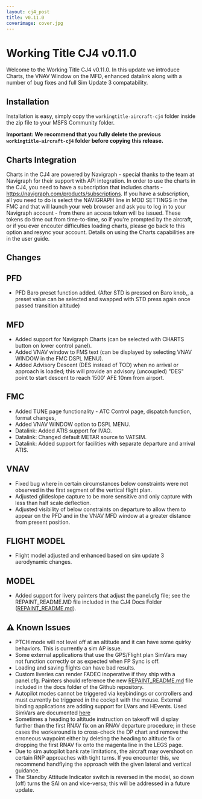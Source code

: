 ```yaml
---
layout: cj4_post
title: v0.11.0
coverimage: cover.jpg
---
```


# Working Title CJ4 v0.11.0

Welcome to the Working Title CJ4 v0.11.0. In this update we introduce Charts, the VNAV Window on the MFD, enhanced datalink along with a number of bug fixes and full Sim Update 3 compatability.

## Installation
Installation is easy, simply copy the `workingtitle-aircraft-cj4` folder inside the zip file to your MSFS Community folder. 

**Important: We recommend that you fully delete the previous `workingtitle-aircraft-cj4` folder before copying this release.**

## Charts Integration
Charts in the CJ4 are powered by Navigraph - special thanks to the team at Navigraph for their support with API integration. In order to use the charts in the CJ4, you need to have a subscription that includes charts - https://navigraph.com/products/subscriptions. If you have a subscription, all you need to do is select the NAVIGRAPH line in MOD SETTINGS in the FMC and that will launch your web browser and ask you to log in to your Navigraph account - from there an access token will be issued. These tokens do time out from time-to-time, so if you're prompted by the aircraft, or if you ever encouter difficulties loading charts, please go back to this option and resync your account. Details on using the Charts capabilities are in the user guide.

## Changes

## PFD
- PFD Baro preset function added. (After STD is pressed on Baro knob,, a preset value can be selected and swapped with STD press again once passed transition altitude)

## MFD
- Added support for Navigraph Charts (can be selected with CHARTS button on lower control panel).
- Added VNAV window to FMS text (can be displayed by selecting VNAV WINDOW in the FMC DSPL MENU).
- Added Advisory Descent (DES instead of TOD) when no arrival or approach is loaded; this will provide an advisory (uncoupled) "DES" point to start descent to reach 1500' AFE 10nm from airport.

## FMC
- Added TUNE page functionality - ATC Control page, dispatch function, format changes,
- Added VNAV WINDOW option to DSPL MENU.
- Datalink: Added ATIS support for IVAO.
- Datalink: Changed default METAR source to VATSIM.
- Datalink: Added support for facilities with separate departure and arrival ATIS.

## VNAV
- Fixed bug where in certain circumstances below constraints were not observed in the first segment of the vertical flight plan.
- Adjusted glideslope capture to be more sensitive and only capture with less than half scale deflection.
- Adjusted visibility of below constraints on departure to allow them to appear on the PFD and in the VNAV MFD window at a greater distance from present position.

## FLIGHT MODEL
- Flight model adjusted and enhanced based on sim update 3 aerodynamic changes.

## MODEL
- Added support for livery painters that adjust the panel.cfg file; see the REPAINT_README.MD file included in the CJ4 Docs Folder ([REPAINT_README.md](https://github.com/Working-Title-MSFS-Mods/fspackages/blob/main/docs/workingtitle-cj4/REPAINT_README.md)).

## ⚠️ Known Issues
* PTCH mode will not level off at an altitude and it can have some quirky behaviors.  This is currently a sim AP issue.
* Some external applications that use the GPS/Flight plan SimVars may not function correctly or as expected when FP Sync is off.
* Loading and saving flights can have bad results.
* Custom liveries can render FADEC inoperative if they ship with a panel.cfg. Painters should reference the new [REPAINT_README.md](https://github.com/Working-Title-MSFS-Mods/fspackages/blob/main/docs/workingtitle-cj4/REPAINT_README.md) file included in the docs folder of the Github repository.
* Autopilot modes cannot be triggered via keybindings or controllers and must currently be triggered in the cockpit with the mouse. External binding applications are adding support for LVars and HEvents. Used SimVars are documented [here](https://github.com/Working-Title-MSFS-Mods/fspackages/wiki/Sim-Variables)
* Sometimes a heading to altitude instruction on takeoff will display further than the first RNAV fix on an RNAV departure procedure; in these cases the workaround is to cross-check the DP chart and remove the erroneous waypoint either by deleting the heading to altitude fix or dropping the first RNAV fix onto the magenta line in the LEGS page.
* Due to sim autopilot bank rate limitations, the aircraft may overshoot on certain RNP approaches with tight turns. If you encounter this, we recommend handflying the approach with the given lateral and vertical guidance.
* The Standby Attitude Indicator switch is reversed in the model, so down (off) turns the SAI on and vice-versa; this will be addressed in a future update.